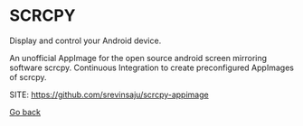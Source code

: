 # SCRCPY
 
 Display and control your Android device.
 
 An unofficial AppImage for the open source android screen mirroring 
 software scrcpy. Continuous Integration to create preconfigured 
 AppImages of scrcpy.
 
 SITE: https://github.com/srevinsaju/scrcpy-appimage

 [Go back](https://portable-linux-apps.github.io/apps.html)
